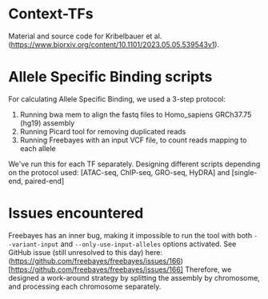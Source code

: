 # Context-TFs
Material and source code for Kribelbauer et al. (https://www.biorxiv.org/content/10.1101/2023.05.05.539543v1). 

# Allele Specific Binding scripts
For calculating Allele Specific Binding, we used a 3-step protocol:
1. Running bwa mem to align the fastq files to Homo_sapiens GRCh37.75 (hg19) assembly
2. Running Picard tool for removing duplicated reads
3. Running Freebayes with an input VCF file, to count reads mapping to each allele

We've run this for each TF separately. Designing different scripts depending on the protocol used: [ATAC-seq, ChIP-seq, GRO-seq, HyDRA] and [single-end, paired-end]

# Issues encountered
Freebayes has an inner bug, making it impossible to run the tool with both `--variant-input` and `--only-use-input-alleles` options activated. See GitHub issue (still unresolved to this day) here: (https://github.com/freebayes/freebayes/issues/166)[https://github.com/freebayes/freebayes/issues/166]
Therefore, we designed a work-around strategy by splitting the assembly by chromosome, and processing each chromosome separately.

